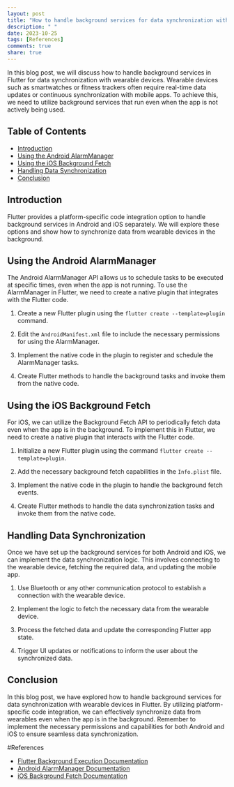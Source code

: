 ```yaml
---
layout: post
title: "How to handle background services for data synchronization with wearable devices in Flutter"
description: " "
date: 2023-10-25
tags: [References]
comments: true
share: true
---
```


In this blog post, we will discuss how to handle background services in Flutter for data synchronization with wearable devices. Wearable devices such as smartwatches or fitness trackers often require real-time data updates or continuous synchronization with mobile apps. To achieve this, we need to utilize background services that run even when the app is not actively being used.

## Table of Contents

- [Introduction](#introduction)
- [Using the Android AlarmManager](#using-the-android-alarmmanager)
- [Using the iOS Background Fetch](#using-the-ios-background-fetch)
- [Handling Data Synchronization](#handling-data-synchronization)
- [Conclusion](#conclusion)

## Introduction

Flutter provides a platform-specific code integration option to handle background services in Android and iOS separately. We will explore these options and show how to synchronize data from wearable devices in the background.

## Using the Android AlarmManager

The Android AlarmManager API allows us to schedule tasks to be executed at specific times, even when the app is not running. To use the AlarmManager in Flutter, we need to create a native plugin that integrates with the Flutter code.

1. Create a new Flutter plugin using the `flutter create --template=plugin` command.

2. Edit the `AndroidManifest.xml` file to include the necessary permissions for using the AlarmManager.

3. Implement the native code in the plugin to register and schedule the AlarmManager tasks.

4. Create Flutter methods to handle the background tasks and invoke them from the native code.

## Using the iOS Background Fetch

For iOS, we can utilize the Background Fetch API to periodically fetch data even when the app is in the background. To implement this in Flutter, we need to create a native plugin that interacts with the Flutter code.

1. Initialize a new Flutter plugin using the command `flutter create --template=plugin`.

2. Add the necessary background fetch capabilities in the `Info.plist` file.

3. Implement the native code in the plugin to handle the background fetch events.

4. Create Flutter methods to handle the data synchronization tasks and invoke them from the native code.

## Handling Data Synchronization

Once we have set up the background services for both Android and iOS, we can implement the data synchronization logic. This involves connecting to the wearable device, fetching the required data, and updating the mobile app.

1. Use Bluetooth or any other communication protocol to establish a connection with the wearable device.

2. Implement the logic to fetch the necessary data from the wearable device.

3. Process the fetched data and update the corresponding Flutter app state.

4. Trigger UI updates or notifications to inform the user about the synchronized data.

## Conclusion

In this blog post, we have explored how to handle background services for data synchronization with wearable devices in Flutter. By utilizing platform-specific code integration, we can effectively synchronize data from wearables even when the app is in the background. Remember to implement the necessary permissions and capabilities for both Android and iOS to ensure seamless data synchronization.

#References

- [Flutter Background Execution Documentation](https://flutter.dev/docs/development/packages-and-plugins/background-execution)
- [Android AlarmManager Documentation](https://developer.android.com/reference/android/app/AlarmManager)
- [iOS Background Fetch Documentation](https://developer.apple.com/documentation/uikit/background_tasks/customizing_the_behaviors_of_background_app_refresh)